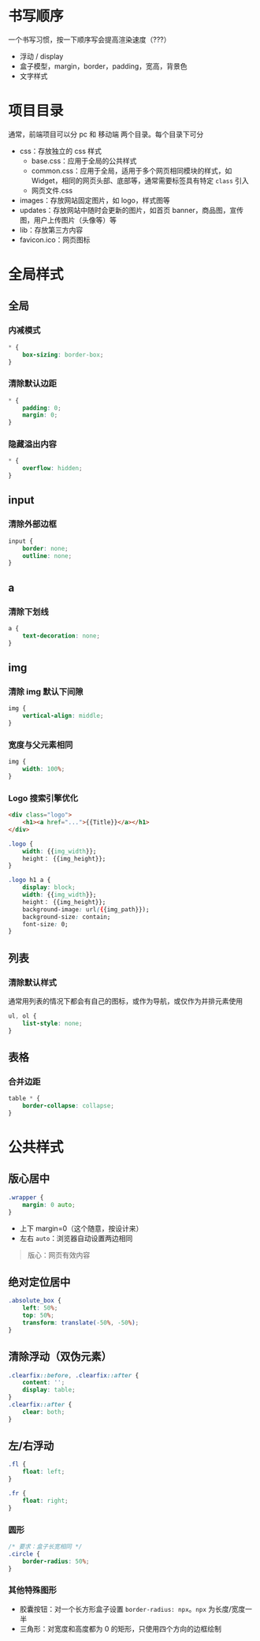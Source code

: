 # 书写顺序

一个书写习惯，按一下顺序写会提高渲染速度（???）
- 浮动 / display
- 盒子模型，margin，border，padding，宽高，背景色
- 文字样式

# 项目目录

通常，前端项目可以分 pc 和 移动端 两个目录。每个目录下可分
- css：存放独立的 css 样式
	- base.css：应用于全局的公共样式
	- common.css：应用于全局，适用于多个网页相同模块的样式，如 Widget，相同的网页头部、底部等，通常需要标签具有特定 `class` 引入
	- 网页文件.css
- images：存放网站固定图片，如 logo，样式图等
- updates：存放网站中随时会更新的图片，如首页 banner，商品图，宣传图，用户上传图片（头像等）等
- lib：存放第三方内容
- favicon.ico：网页图标

# 全局样式

## 全局

### 内减模式

```CSS
* {
    box-sizing: border-box;
}
```

### 清除默认边距

```CSS
* {
    padding: 0;
    margin: 0;
}
```

### 隐藏溢出内容

```CSS
* {
    overflow: hidden;
}

```

## input

### 清除外部边框

```CSS
input {
    border: none;
    outline: none;
}
```

## a

### 清除下划线

```CSS
a {
    text-decoration: none;
}
```

## img

### 清除 img 默认下间隙

```CSS
img {
    vertical-align: middle;
}
```

### 宽度与父元素相同

```CSS
img {
    width: 100%;
}
```

### Logo 搜索引擎优化

```HTML
<div class="logo">
    <h1><a href="...">{{Title}}</a></h1>
</div>
```

```CSS
.logo {
    width: {{img_width}};
    height： {{img_height}};
}

.logo h1 a {
    display: block;
    width: {{img_width}};
    height： {{img_height}};
    background-image: url({{img_path}});
    background-size: contain;
    font-size: 0;
}
```

## 列表

### 清除默认样式

通常用列表的情况下都会有自己的图标，或作为导航，或仅作为并排元素使用

```CSS
ul, ol {
    list-style: none;
}
```

## 表格

### 合并边距

```CSS
table * {
    border-collapse: collapse;
}
```

# 公共样式

## 版心居中

```CSS
.wrapper {
    margin: 0 auto;
}
```
- 上下 margin=0（这个随意，按设计来）
- 左右 `auto`：浏览器自动设置两边相同

> 版心：网页有效内容

## 绝对定位居中

```CSS
.absolute_box {
    left: 50%;
    top: 50%;
    transform: translate(-50%, -50%);
}
```

## 清除浮动（双伪元素）

```CSS
.clearfix::before, .clearfix::after {
    content: '';
    display: table;
}
.clearfix::after {
    clear: both;
}
```

## 左/右浮动

```CSS
.fl {
    float: left;
}

.fr {
    float: right;
}
```

### 圆形

```CSS
/* 要求：盒子长宽相同 */
.circle {
    border-radius: 50%;
}
```

### 其他特殊图形

- 胶囊按钮：对一个长方形盒子设置 `border-radius: npx`。`npx` 为长度/宽度一半
- 三角形：对宽度和高度都为 0 的矩形，只使用四个方向的边框绘制
